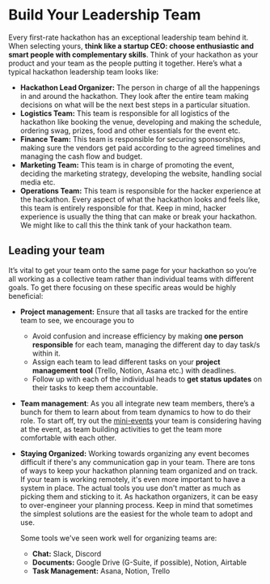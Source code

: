 # Build Your Leadership Team

Every first-rate hackathon has an exceptional leadership team behind it. When selecting yours, **think like a startup CEO: choose enthusiastic and smart people with complementary skills**. Think of your hackathon as your product and your team as the people putting it together. Here’s what a typical hackathon leadership team looks like:

* **Hackathon Lead Organizer:** The person in charge of all the happenings in and around the hackathon. They look after the entire team making decisions on what will be the next best steps in a particular situation.&#x20;
* **Logistics Team:** This team is responsible for all logistics of the hackathon like booking the venue, developing and making the schedule, ordering swag, prizes, food and other essentials for the event etc.
* **Finance Team:** This team is responsible for securing sponsorships, making sure the vendors get paid according to the agreed timelines and managing the cash flow and budget.
* **Marketing Team:** This team is in charge of promoting the event, deciding the marketing strategy, developing the website, handling social media etc.
* **Operations Team:** This team is responsible for the hacker experience at the hackathon. Every aspect of what the hackathon looks and feels like, this team is entirely responsible for that. Keep in mind, hacker experience is usually the thing that can make or break your hackathon. We might like to call this the think tank of your hackathon team.

## Leading your team

It’s vital to get your team onto the same page for your hackathon so you’re all working as a collective team rather than individual teams with different goals. To get there focusing on these specific areas would be highly beneficial:

* **Project management:** Ensure that all tasks are tracked for the entire team to see, we encourage you to&#x20;
  * Avoid confusion and increase efficiency by making **one person responsible** for each team, managing the different day to day task/s within it.&#x20;
  * Assign each team to lead different tasks on your **project management tool** (Trello, Notion, Asana etc.) with deadlines.&#x20;
  * Follow up with each of the individual heads to **get status updates** on their tasks to keep them accountable. &#x20;
* **Team management**: As you all integrate new team members, there’s a bunch for them to learn about from team dynamics to how to do their role. To start off, try out the [mini-events](../organizer-resources/host-exciting-mini-events/) your team is considering having at the event, as team building activities to get the team more comfortable with each other.
*   **Staying Organized:** Working towards organizing any event becomes difficult if there's any communication gap in your team. There are tons of ways to keep your hackathon planning team organized and on track. If your team is working remotely, it's even more important to have a system in place. The actual tools you use don't matter as much as picking them and sticking to it. As hackathon organizers, it can be easy to over-engineer your planning process. Keep in mind that sometimes the simplest solutions are the easiest for the whole team to adopt and use.

    Some tools we've seen work well for organizing teams are:

    * **Chat:** Slack, Discord
    * **Documents:** Google Drive (G-Suite, if possible), Notion, Airtable&#x20;
    * **Task Management:** Asana, Notion, Trello

